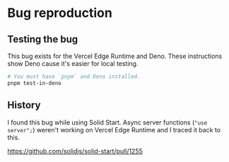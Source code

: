 # Bug reproduction

## Testing the bug

This bug exists for the Vercel Edge Runtime and Deno. These instructions show Deno cause it's easier for local testing.

```bash
# You must have `pnpm` and Deno installed.
pnpm test-in-deno

```

## History

I found this bug while using Solid Start. Async server functions (`"use server";`) weren't working on Vercel Edge Runtime and I traced it back to this.

https://github.com/solidjs/solid-start/pull/1255
